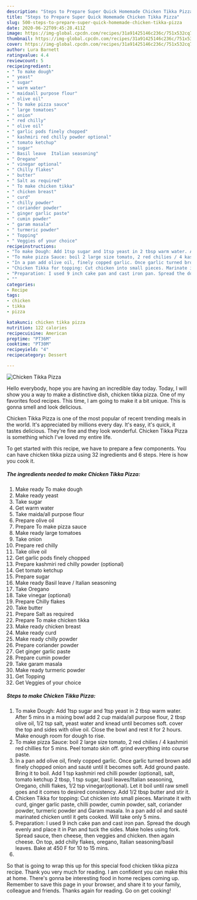 ```yaml
---
description: "Steps to Prepare Super Quick Homemade Chicken Tikka Pizza"
title: "Steps to Prepare Super Quick Homemade Chicken Tikka Pizza"
slug: 500-steps-to-prepare-super-quick-homemade-chicken-tikka-pizza
date: 2020-06-22T09:45:28.411Z
image: https://img-global.cpcdn.com/recipes/31a91425146c236c/751x532cq70/chicken-tikka-pizza-recipe-main-photo.jpg
thumbnail: https://img-global.cpcdn.com/recipes/31a91425146c236c/751x532cq70/chicken-tikka-pizza-recipe-main-photo.jpg
cover: https://img-global.cpcdn.com/recipes/31a91425146c236c/751x532cq70/chicken-tikka-pizza-recipe-main-photo.jpg
author: Lura Barnett
ratingvalue: 4.4
reviewcount: 5
recipeingredient:
- " To make dough"
- " yeast"
- " sugar"
- " warm water"
- " maidaall purpose flour"
- " olive oil"
- " To make pizza sauce"
- " large tomatoes"
- " onion"
- " red chilly"
- " olive oil"
- " garlic pods finely chopped"
- " kashmiri red chilly powder optional"
- " tomato ketchup"
- " sugar"
- " Basil leave  Italian seasoning"
- " Oregano"
- " vinegar optional"
- " Chilly flakes"
- " butter"
- " Salt as required"
- " To make chicken tikka"
- " chicken breast"
- " curd"
- " chilly powder"
- " coriander powder"
- " ginger garlic paste"
- " cumin powder"
- " garam masala"
- " turmeric powder"
- " Topping"
- " Veggies of your choice"
recipeinstructions:
- "To make Dough: Add 1tsp sugar and 1tsp yeast in 2 tbsp warm water. After 5 mins in a mixing bowl add 2 cup maida/all purpose flour, 2 tbsp olive oil, 1/2 tsp salt, yeast water and knead until becomes soft. cover the top and sides with olive oil. Close the bowl and rest it for 2 hours. Make enough room for dough to rise."
- "To make pizza Sauce: boil 2 large size tomato, 2 red chilies / 4 kashmiri red chillies for 5 mins. Peel tomato skin off. grind everything into course paste."
- "In a pan add olive oil, finely copped garlic. Once garlic turned brown add finely chopped onion and sauté until it becomes soft. Add ground paste. Bring it to boil. Add 1 tsp kashmiri red chilli powder (optional), salt, tomato ketchup 2 tbsp, 1 tsp sugar, basil leaves/Italian seasoning, Oregano, chilli flakes, 1/2 tsp vinegar(optional). Let it boil until raw smell goes and it comes to desired consistency. Add 1/2 tbsp butter and stir it."
- "Chicken Tikka for topping: Cut chicken into small pieces. Marinate it with curd, ginger garlic paste, chilli powder, cumin powder, salt, coriander powder, turmeric powder and Garam masala. In a pan add oil and sauté marinated chicken until it gets cooked. Will take only 5 mins."
- "Preparation: I used 9 inch cake pan and cast iron pan. Spread the dough evenly and place it in Pan and tuck the sides. Make holes using fork. Spread sauce, then cheese, then veggies and chicken. then again cheese. On top, add chilly flakes, oregano, Italian seasoning/basil leaves. Bake at 450 F for 10 to 15 mins."
- ""
categories:
- Recipe
tags:
- chicken
- tikka
- pizza

katakunci: chicken tikka pizza 
nutrition: 122 calories
recipecuisine: American
preptime: "PT36M"
cooktime: "PT30M"
recipeyield: "4"
recipecategory: Dessert

---
```



![Chicken Tikka Pizza](https://img-global.cpcdn.com/recipes/31a91425146c236c/751x532cq70/chicken-tikka-pizza-recipe-main-photo.jpg)

Hello everybody, hope you are having an incredible day today. Today, I will show you a way to make a distinctive dish, chicken tikka pizza. One of my favorites food recipes. This time, I am going to make it a bit unique. This is gonna smell and look delicious.



Chicken Tikka Pizza is one of the most popular of recent trending meals in the world. It's appreciated by millions every day. It's easy, it's quick, it tastes delicious. They're fine and they look wonderful. Chicken Tikka Pizza is something which I've loved my entire life.


To get started with this recipe, we have to prepare a few components. You can have chicken tikka pizza using 32 ingredients and 6 steps. Here is how you cook it.

<!--inarticleads1-->

##### The ingredients needed to make Chicken Tikka Pizza:

1. Make ready  To make dough
1. Make ready  yeast
1. Take  sugar
1. Get  warm water
1. Take  maida/all purpose flour
1. Prepare  olive oil
1. Prepare  To make pizza sauce
1. Make ready  large tomatoes
1. Take  onion
1. Prepare  red chilly
1. Take  olive oil
1. Get  garlic pods finely chopped
1. Prepare  kashmiri red chilly powder (optional)
1. Get  tomato ketchup
1. Prepare  sugar
1. Make ready  Basil leave / Italian seasoning
1. Take  Oregano
1. Take  vinegar (optional)
1. Prepare  Chilly flakes
1. Take  butter
1. Prepare  Salt as required
1. Prepare  To make chicken tikka
1. Make ready  chicken breast
1. Make ready  curd
1. Make ready  chilly powder
1. Prepare  coriander powder
1. Get  ginger garlic paste
1. Prepare  cumin powder
1. Take  garam masala
1. Make ready  turmeric powder
1. Get  Topping
1. Get  Veggies of your choice




<!--inarticleads2-->

##### Steps to make Chicken Tikka Pizza:

1. To make Dough: Add 1tsp sugar and 1tsp yeast in 2 tbsp warm water. After 5 mins in a mixing bowl add 2 cup maida/all purpose flour, 2 tbsp olive oil, 1/2 tsp salt, yeast water and knead until becomes soft. cover the top and sides with olive oil. Close the bowl and rest it for 2 hours. Make enough room for dough to rise.
1. To make pizza Sauce: boil 2 large size tomato, 2 red chilies / 4 kashmiri red chillies for 5 mins. Peel tomato skin off. grind everything into course paste.
1. In a pan add olive oil, finely copped garlic. Once garlic turned brown add finely chopped onion and sauté until it becomes soft. Add ground paste. Bring it to boil. Add 1 tsp kashmiri red chilli powder (optional), salt, tomato ketchup 2 tbsp, 1 tsp sugar, basil leaves/Italian seasoning, Oregano, chilli flakes, 1/2 tsp vinegar(optional). Let it boil until raw smell goes and it comes to desired consistency. Add 1/2 tbsp butter and stir it.
1. Chicken Tikka for topping: Cut chicken into small pieces. Marinate it with curd, ginger garlic paste, chilli powder, cumin powder, salt, coriander powder, turmeric powder and Garam masala. In a pan add oil and sauté marinated chicken until it gets cooked. Will take only 5 mins.
1. Preparation: I used 9 inch cake pan and cast iron pan. Spread the dough evenly and place it in Pan and tuck the sides. Make holes using fork. Spread sauce, then cheese, then veggies and chicken. then again cheese. On top, add chilly flakes, oregano, Italian seasoning/basil leaves. Bake at 450 F for 10 to 15 mins.
1. 




So that is going to wrap this up for this special food chicken tikka pizza recipe. Thank you very much for reading. I am confident you can make this at home. There's gonna be interesting food in home recipes coming up. Remember to save this page in your browser, and share it to your family, colleague and friends. Thanks again for reading. Go on get cooking!

